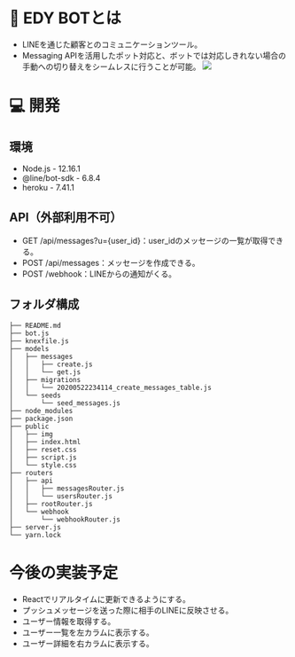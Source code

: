 # 🤖 EDY BOTとは
* LINEを通じた顧客とのコミュニケーションツール。
* Messaging APIを活用したポット対応と、ボットでは対応しきれない場合の手動への切り替えをシームレスに行うことが可能。
![](https://raw.githubusercontent.com/kataoka029/edy-bot/master/public/img/200524_edy-bot.jpg)

# 💻 開発
## 環境
* Node.js - 12.16.1
* @line/bot-sdk - 6.8.4
* heroku - 7.41.1

## API（外部利用不可）
* GET /api/messages?u={user_id}：user_idのメッセージの一覧が取得できる。
* POST /api/messages：メッセージを作成できる。
* POST /webhook：LINEからの通知がくる。
  
## フォルダ構成
    ├── README.md
    ├── bot.js
    ├── knexfile.js
    ├── models
    │   ├── messages
    │   │   ├── create.js
    │   │   └── get.js
    │   ├── migrations
    │   │   └── 20200522234114_create_messages_table.js
    │   └── seeds
    │       └── seed_messages.js
    ├── node_modules
    ├── package.json
    ├── public
    │   ├── img
    │   ├── index.html
    │   ├── reset.css
    │   ├── script.js
    │   └── style.css
    ├── routers
    │   ├── api
    │   │   ├── messagesRouter.js
    │   │   └── usersRouter.js
    │   ├── rootRouter.js
    │   └── webhook
    │       └── webhookRouter.js
    ├── server.js
    └── yarn.lock

# 今後の実装予定
* Reactでリアルタイムに更新できるようにする。
* プッシュメッセージを送った際に相手のLINEに反映させる。
* ユーザー情報を取得する。
* ユーザー一覧を左カラムに表示する。
* ユーザー詳細を右カラムに表示する。